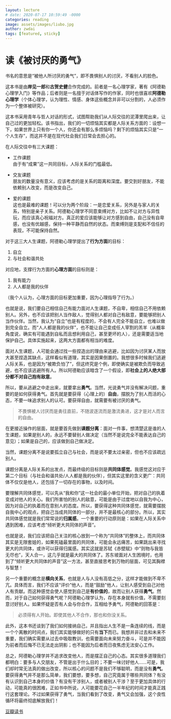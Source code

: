 ```yaml
---
layout: lecture
# date: 2020-07-17 10:59:49 -0000
categories: reading
image: assets/images/liubo.jpg
author: zwdai
tags: [featured, sticky]
---
```


# 读《被讨厌的勇气》

书名的意思是“被他人所讨厌的勇气”，即不畏惧别人的讨厌，不看别人的脸色。

这本书是由**岸见一郎**和**古贺史健**合作完成的。前者是一名心理学家，著有《阿德勒心理学入门》等作品；后者则是一名擅于对话体写作的作家，同时也很喜欢**阿德勒心理学**（个体心理学，认为理性、情感、身体这些概念并非可以分割的，人必须作为一个整体被研究）。

这本书采用青年与哲人对话的形式，试图帮助我们从人际交往的泥潭里爬出来，让自己过的更加轻松。该书指出，我们的一切烦恼其实都是人际关系方面的：设想一下，如果世界上只有你一个人，你还会有那么多烦恼吗？剩下的烦恼其实只是“一个人生存”，而这并不是在现代社会我们日常会去担心的。

在人际交往中有三大课题：
- 工作课题  
  由于有“成果”这一共同目标，人际关系的门槛最低。

- 交友课题  
  朋友的数量没有意义，应该考虑的是关系的距离和深度。要交到好朋友，不能依赖别人改变，而是改变自己。

- 爱的课题  
  这也是最难的课题！可以分为两个阶段：一是恋爱关系，另外是与家人的关系，特别是亲子关系。阿德勒心理学不同意束缚对方，比如不让对方与异性玩，而应该真心祝福对方。真正的爱应该能够让对方感到自由，自己没有自卑感，也没有优越感，保持一种平静而自然的状态。而束缚则是支配和不信任的表现，不可能保持自然。

对于这三大人生课题，阿德勒心理学提出了**行为方面**的目标：  
1. 自立
2. 与社会和谐共处

对应地，支撑行为方面的**心理方面**的目标则是：  
1. 我有能力
2. 人人都是我的伙伴

（我个人认为，心理方面的目标更加重要，因为心理指导了行为。）

也就是说，我们要自己相信自己有能力面对人生课题，不自卑，相信自己不用依赖别人。另外，也不应该把别人当作敌人，觉得别人都对自己有敌意，要能够把别人当作伙伴。当然，我认为“自立”也是有程度的，不会有人完全不能自立，也难以做到完全自立。而“人人都是我的伙伴”，也不能让自己变成任人宰割的羔羊（从概率角度说，确实有可能遇到自私而且想利用自己，甚至更坏的人），还是需要适当地保护自己。具体实施起来，这两大方面都有相当的难度。

面对人生课题，人可能会通过找一些捏造出的理由来逃避，比如因为讨厌某人而放大甚至捏造其缺点，这样看似有道理，其实是因果倒置的。我想很多时候我们逃避人际关系，也是因为“被欺负怕了”，但这终究是个例，即使确实是被欺负而导致逃避，也不应该逃避所有人。所以阿德勒应该暗含了一个假设，即**社会上的人绝大部分都不对自己抱有敌意**。

所以，要从逃避之中走出来，就要拿出**勇气**。当然，光说勇气并没有解决问题，重要的是如何获得勇气。首先就是要获得（心理上的）**自由**，摆脱为了别人而活的心态，不要一味追求别人的认可。要获得自由，就需要有被讨厌的勇气。

>不畏惧被人讨厌而是勇往直前，不随波逐流而是激流勇进，这才是对人而言的自由。

在更接近操作的层面，就是要首先做到**课题分离**：面对一件事，想清楚这是谁的人生课题，如果是别人的，永远不要替别人做决定（当然不是说完全不能表达自己的意见）；如果是自己的，应该做到自己做决定。

当然，课题分离不是说要孤立自己与社会，而是说不要太过亲密，但也不应该疏远别人。

课题分离是人际关系的出发点，而最终级的目标则是**共同体感觉**。我感觉这对应于第二个目标（与社会和谐共处/人人都是我的伙伴），但其实这里的含义更广：共同体不仅仅是他人，还包括了一切存在的事物，以及时间。

要理解共同体感觉，可以先从“我和你”这一社会的最小单位开始，把对自己的执着变成对他人的关心。我们所害怕的别人的敌意，可能是由于过度地以自我为中心，因为对自己的执着而在意别人的态度。所以，要获得这种共同体感觉，就需要摆脱自我中心的观点，把自己当成共同体的一部分，并不是最核心的部分。所以，其实共同体感觉就是我们常常说的**归属感**。一个重要的行动原则是：如果在人际关系中遇到困难，应该考虑“倾听更大共同体的声音”。

也就是说，我们应该把自己关注的核心放到一个称为“共同体”的整体上，而共同体其实是无限套娃的，如果死磕最里面的共同体，可能会永远痛苦，如果跳出来寻找更大的共同体，或许可以获得归属感。其实这就是苏轼《赤壁赋》中“则物与我皆无尽也”，天人合一，这几乎就是最大的共同体了。苏东坡面对人生困境时，也用到了“倾听更大共同体的声音”这一方法，甚至直接思考到万物的层面，可见其胸襟与智慧！

另一个重要的概念是**横向关系**，也就是人与人没有高低之分，这样才能做到不卑不亢。具体而言，我们不应该“评价”他人，而是“鼓励”他人，让别人感受到自己对他人有贡献。而这种感觉会使人感觉到自己是**有价值的**，故而让别人获得**勇气**。然而，对于自己如何获得勇气呢？阿德勒心理学认为，存在本身就有价值，不需要刻意讨好别人。如果怀疑是否有人会与你合作，互相给予勇气，阿德勒的回答是：

>必须得有人开始。即使其他人不合作，那也和你没关系。

此外，这本书还谈到了我们如何接纳自己，并且指出人生不是一条连续的线，而是一个个离散的时间点，我们其实能够做好的只有**当下**而已。我想并非过去和未来不重要，我们确实需要从过去中吸取教训，也需要面向未来努力奋斗，可是并不能因为前者而后悔不已无法走出阴影；也不能因为后者而日夜焦虑无法安心工作。

总之，阿德勒心理学并不追求改变他人，而是摆正自己的心态。其实很多道理我们都明白：要多与人交朋友，不管是出于什么目的；不要一味讨好他人……可是，我们却时常无法真的做出改变，所以核心的问题不是我们不够聪明，而是没有**勇气**。要获得勇气并不是那么简单，我们要想，要多想，自己究竟属于哪些共同体？有没有认识到自己本身的价值？有没有干涉别人，或者被别人干涉？至于更加具体的行动，可能真的很困难，正如书中所说，人可能要花自己一半年纪的时间才能真正践行这套理论。不过如果获得了勇气，当我们看到了改变，勇气又会加强，这个良性循环将最终彻底解放我们！

[豆瓣读书](https://book.douban.com/subject/26369699/)